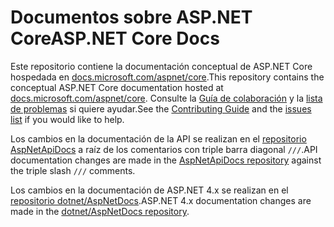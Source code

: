 # <a name="aspnet-core-docs"></a><span data-ttu-id="3b95e-101">Documentos sobre ASP.NET Core</span><span class="sxs-lookup"><span data-stu-id="3b95e-101">ASP.NET Core Docs</span></span>

<span data-ttu-id="3b95e-102">Este repositorio contiene la documentación conceptual de ASP.NET Core hospedada en [docs.microsoft.com/aspnet/core](https://docs.microsoft.com/aspnet/core/getting-started).</span><span class="sxs-lookup"><span data-stu-id="3b95e-102">This repository contains the conceptual ASP.NET Core documentation hosted at [docs.microsoft.com/aspnet/core](https://docs.microsoft.com/aspnet/core/getting-started).</span></span> <span data-ttu-id="3b95e-103">Consulte la [Guía de colaboración](CONTRIBUTING.md) y la [lista de problemas](https://github.com/dotnet/AspNetCore.Docs/issues) si quiere ayudar.</span><span class="sxs-lookup"><span data-stu-id="3b95e-103">See the [Contributing Guide](CONTRIBUTING.md) and the [issues list](https://github.com/dotnet/AspNetCore.Docs/issues) if you would like to help.</span></span>

<span data-ttu-id="3b95e-104">Los cambios en la documentación de la API se realizan en el [repositorio AspNetApiDocs](https://github.com/dotnet/AspNetApiDocs) a raíz de los comentarios con triple barra diagonal `///`.</span><span class="sxs-lookup"><span data-stu-id="3b95e-104">API documentation changes are made in the [AspNetApiDocs repository](https://github.com/dotnet/AspNetApiDocs) against the triple slash `///` comments.</span></span>

<span data-ttu-id="3b95e-105">Los cambios en la documentación de ASP.NET 4.x se realizan en el [repositorio dotnet/AspNetDocs](https://github.com/dotnet/AspNetDocs).</span><span class="sxs-lookup"><span data-stu-id="3b95e-105">ASP.NET 4.x documentation changes are made in the [dotnet/AspNetDocs repository](https://github.com/dotnet/AspNetDocs).</span></span>
